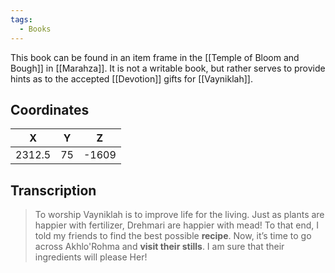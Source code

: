 ```yaml
---
tags:
  - Books
---
```


This book can be found in an item frame in the [[Temple of Bloom and Bough]] in [[Marahza]]. It is not a writable book, but rather serves to provide hints as to the accepted [[Devotion]] gifts for [[Vayniklah]].

## Coordinates
| **X**  | **Y** | **Z** |
| :----: | :---: | :---: |
| 2312.5 |  75   | -1609 |

## Transcription
> To worship Vayniklah is to improve life for the living. Just as plants are happier with fertilizer, Drehmari are happier with mead! To that end, I told my friends to find the best possible **recipe**. Now, it’s time to go across Akhlo'Rohma and **visit their stills**. I am sure that their ingredients will please Her!
